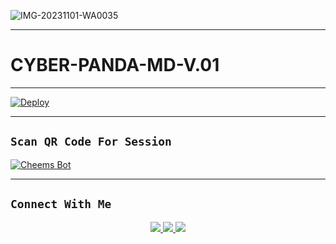 ![IMG-20231101-WA0035](https://github.com/CYBER-x-SACHIYA-SL-MD-BOT/CYBER-PANDA-MD-V.01/assets/133668461/64132d97-d0ec-4267-8c63-a1bafa5366fa)
___________

# CYBER-PANDA-MD-V.01


___________

[![Deploy](https://www.herokucdn.com/deploy/button.svg)](https://heroku.com/deploy?template=https://github.com/CYBER-x-SACHIYA-SL-MD-BOT/CYBER-PANDA-MD-V.01)


___________


## `Scan QR Code For Session`
[![Cheems Bot](https://repl.it/badge/github/quiec/whatsasena)](https://replit.com/@slsachith93/SL-SACHITH?v=1)



___________


## ```Connect With Me```
<p align="center">
<a href="https://wa.me/94767233346"><img src="https://img.shields.io/badge/Contact Xeon-25D366?style=for-the-badge&logo=whatsapp&logoColor=white" />
<a href="https://chat.whatsapp.com/FiVM7anDmin0qnLqWwkgev"><img src="https://img.shields.io/badge/Join Official GC-25D366?style=for-the-badge&logo=whatsapp&logoColor=white" />
<a href="https://youtube.com/channel/UCvAo9TZ0Pw9vrJ_0WYRyO3A"><img src="https://img.shields.io/badge/Subscribe Xeon-ff0000?style=for-the-badge&logo=youtube&logoColor=ff000000&link=https://youtu.be/n_d3qX_m3F0?si=YQWusOdWpjpRXFi-" /><br>
</p>
